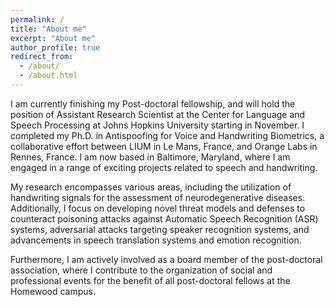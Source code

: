 ```yaml
---
permalink: /
title: "About me"
excerpt: "About me"
author_profile: true
redirect_from: 
  - /about/
  - /about.html
---
```


I am currently finishing my Post-doctoral fellowship, and will hold the position of Assistant Research Scientist at the Center for Language and Speech Processing at Johns Hopkins University starting in November. I completed my Ph.D. in Antispoofing for Voice and Handwriting Biometrics, a collaborative effort between LIUM in Le Mans, France, and Orange Labs in Rennes, France. I am now based in Baltimore, Maryland, where I am engaged in a range of exciting projects related to speech and handwriting.

My research encompasses various areas, including the utilization of handwriting signals for the assessment of neurodegenerative diseases. Additionally, I focus on developing novel threat models and defenses to counteract poisoning attacks against Automatic Speech Recognition (ASR) systems, adversarial attacks targeting speaker recognition systems, and advancements in speech translation systems and emotion recognition.

Furthermore, I am actively involved as a board member of the post-doctoral association, where I contribute to the organization of social and professional events for the benefit of all post-doctoral fellows at the Homewood campus.